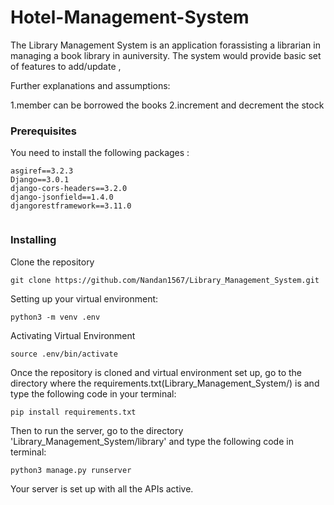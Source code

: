 # Hotel-Management-System
The Library Management System is an application forassisting a librarian in managing a book library in auniversity. The system would provide basic set of features to add/update ,

Further explanations and assumptions:

1.member can be borrowed the books
2.increment and decrement the stock

### Prerequisites

You need to install the following packages :

```
asgiref==3.2.3
Django==3.0.1
django-cors-headers==3.2.0
django-jsonfield==1.4.0
djangorestframework==3.11.0


```

### Installing

Clone the repository

```
git clone https://github.com/Nandan1567/Library_Management_System.git
```

Setting up your virtual environment:

```
python3 -m venv .env
```

Activating Virtual  Environment

```
source .env/bin/activate
```

Once the repository is cloned and virtual environment set up, go to the directory where the requirements.txt(Library_Management_System/) is and type the following code in your terminal:

```
pip install requirements.txt
```

Then to run the server, go to the directory 'Library_Management_System/library' and type the following code in terminal:

```
python3 manage.py runserver
```

Your server is set up with all the APIs active.


